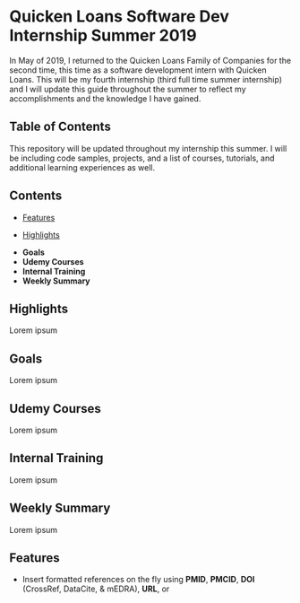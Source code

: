 # Quicken Loans Software Dev Internship Summer 2019

In May of 2019, I returned to the Quicken Loans Family of Companies for the second time, this time as a software development intern with Quicken Loans. This will be my fourth internship (third full time summer internship) and I will update this guide throughout the summer to reflect my accomplishments and the knowledge I have gained.


## Table of Contents
This repository will be updated throughout my internship this summer. I will be including code samples, projects, and a list of courses, tutorials, and additional learning experiences as well.

## Contents

-   [Features](#features)

- [Highlights](#highlights)
* **Goals**
* **Udemy Courses**
* **Internal Training**
* **Weekly Summary**


## Highlights
Lorem ipsum


## Goals
Lorem ipsum


## Udemy Courses
Lorem ipsum


## Internal Training
Lorem ipsum

## Weekly Summary
Lorem ipsum


## Features

-   Insert formatted references on the fly using **PMID**, **PMCID**, **DOI** (CrossRef, DataCite, & mEDRA), **URL**, or 



